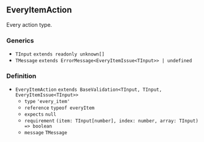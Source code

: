 EveryItemAction
---------------

Every action type.

### Generics

*   `TInput` `extends readonly unknown[]`
*   `TMessage` `extends ErrorMessage<EveryItemIssue<TInput>> | undefined`

### Definition

*   `EveryItemAction` `extends BaseValidation<TInput, TInput, EveryItemIssue<TInput>>`
    *   `type` `'every_item'`
    *   `reference` `typeof everyItem`
    *   `expects` `null`
    *   `requirement` `(item: TInput[number], index: number, array: TInput) => boolean`
    *   `message` `TMessage`